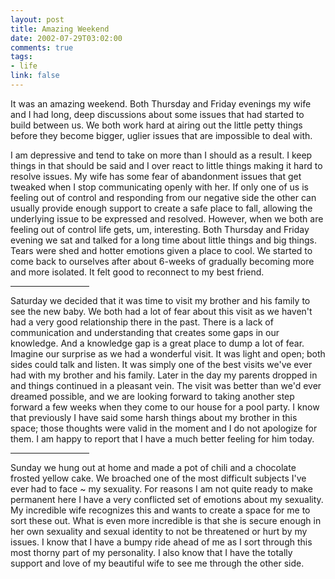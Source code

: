 ```yaml
--- 
layout: post
title: Amazing Weekend
date: 2002-07-29T03:02:00
comments: true
tags:
- life
link: false
---
```

It was an amazing weekend. Both Thursday and Friday evenings my wife and I had long, deep discussions about some issues that had started to build between us. We both work hard at airing out the little petty things before they become bigger, uglier issues that are impossible to deal with.

I am depressive and tend to take on more than I should as a result. I keep things in that should be said and I over react to little things making it hard to resolve issues. My wife has some fear of abandonment issues that get tweaked when I stop communicating openly with her. If only one of us is feeling out of control and responding from our negative side the other can usually provide enough support to create a safe place to fall, allowing the underlying issue to be expressed and resolved. However, when we both are feeling out of control life gets, um, interesting. Both Thursday and Friday evening we sat and talked for a long time about little things and big things. Tears were shed and hotter emotions given a place to cool. We started to come back to ourselves after about 6-weeks of gradually becoming more and more isolated. It felt good to reconnect to my best friend.

<hr width="25%" />Saturday we decided that it was time to visit my brother and his family to see the new baby. We both had a lot of fear about this visit as we haven't had a very good relationship there in the past. There is a lack of communication and understanding that creates some gaps in our knowledge. And a knowledge gap is a great place to dump a lot of fear. Imagine our surprise as we had a wonderful visit. It was light and open; both sides could talk and listen. It was simply one of the best visits we've ever had with my brother and his family. Later in the day my parents dropped in and things continued in a pleasant vein. The visit was better than we'd ever dreamed possible, and we are looking forward to taking another step forward a few weeks when they come to our house for a pool party. I know that previously I have said some harsh things about my brother in this space; those thoughts were valid in the moment and I do not apologize for them. I am happy to report that I have a much better feeling for him today.

<hr width="25%" />Sunday we hung out at home and made a pot of chili and a chocolate frosted yellow cake. We broached one of the most difficult subjects I've ever had to face ~ my sexuality. For reasons I am not quite ready to make permanent here I have a very conflicted set of emotions about my sexuality. My incredible wife recognizes this and wants to create a space for me to sort these out. What is even more incredible is that she is secure enough in her own sexuality and sexual identity to not be threatened or hurt by my issues. I know that I have a bumpy ride ahead of me as I sort through this most thorny part of my personality. I also know that I have the totally support and love of my beautiful wife to see me through the other side.
